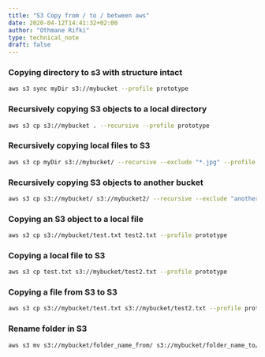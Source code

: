 ```yaml
---
title: "S3 Copy from / to / between aws"
date: 2020-04-12T14:41:32+02:00
author: "Othmane Rifki"
type: technical_note
draft: false
---
```

### Copying directory to s3 with structure intact
``` bash 
aws s3 sync myDir s3://mybucket --profile prototype
```

### Recursively copying S3 objects to a local directory

``` bash 
aws s3 cp s3://mybucket . --recursive --profile prototype
```

### Recursively copying local files to S3
``` bash 
aws s3 cp myDir s3://mybucket/ --recursive --exclude "*.jpg" --profile prototype
```

### Recursively copying S3 objects to another bucket
``` bash 
aws s3 cp s3://mybucket/ s3://mybucket2/ --recursive --exclude "another/*" --profile prototype
```

### Copying an S3 object to a local file
``` bash 
aws s3 cp s3://mybucket/test.txt test2.txt --profile prototype
```

### Copying a local file to S3
``` bash 
aws s3 cp test.txt s3://mybucket/test2.txt --profile prototype
```

### Copying a file from S3 to S3
``` bash 
aws s3 cp s3://mybucket/test.txt s3://mybucket/test2.txt --profile prototype
```

### Rename folder in S3
``` bash 
aws s3 mv s3://mybucket/folder_name_from/ s3://mybucket/folder_name_to/ --recursive --profile prototype
```
